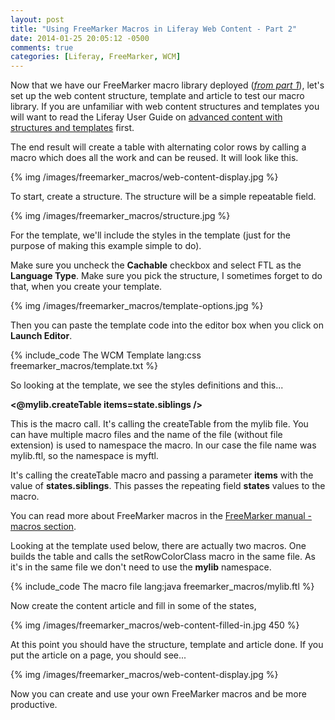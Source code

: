 ```yaml
---
layout: post
title: "Using FreeMarker Macros in Liferay Web Content - Part 2"
date: 2014-01-25 20:05:12 -0500
comments: true
categories: [Liferay, FreeMarker, WCM]
---
```


[1]: http://www.liferay.com/documentation/liferay-portal/6.1/user-guide/-/ai/lp-6-1-ugen03-advanced-content-creation-6 "6.1 WCM Docs"
[2]: http://freemarker.org/docs/ref_directive_macro.html "FreeMarker Manual on macros"
[3]: https://github.com/learn-liferay/blog-files/blob/master/liferay-plugins-sdk-6.1.1/hooks/freemarker-macros-hook/docroot/custom_files/WEB-INF/classes/freemarker/macros/mylib.ftl "mylib.ftl"
[4]: /blog/2014/01/24/using-freemarker-macros-in-liferay-web-content-part-1/ "Part 1"

Now that we have our FreeMarker macro library deployed ([*from part 1*][4]), let's set up the web content structure, template and article to test our macro library. If you are unfamiliar with web content structures and templates you will want to read the Liferay User Guide on [advanced content with structures and templates][1] first.

<!--more-->

The end result will create a table with alternating color rows by calling a macro which does all the work and can be reused. It will look like this.

{% img /images/freemarker_macros/web-content-display.jpg %}

To start, create a structure. The structure will be a simple repeatable field.

{% img /images/freemarker_macros/structure.jpg %}


For the template, we'll include the styles in the template (just for the purpose of making this example simple to do). 

Make sure you uncheck the **Cachable** checkbox and select FTL as the **Language Type**. Make sure you pick the structure, I sometimes forget to do that, when you create your template.

{% img /images/freemarker_macros/template-options.jpg %}

Then you can paste the template code into the editor box when you click on **Launch Editor**.

{% include_code The WCM Template lang:css freemarker_macros/template.txt %}


So looking at the template, we see the styles definitions and this...


**<@mylib.createTable items=state.siblings />**

This is the macro call. It's calling the createTable from the mylib file. You can have multiple macro files and the name of the file (without file extension) is used to namespace the macro. In our case the file name was mylib.ftl, so the namespace is myftl.

It's calling the createTable macro and passing a parameter **items** with the value of **states.siblings**. This passes the repeating field **states** values to the macro.

You can read more about FreeMarker macros in the [FreeMarker manual - macros section][2].

Looking at the template used below, there are actually two macros. One builds the table and calls the setRowColorClass macro in the same file. As it's in the same file we don't need to use the **mylib** namespace.

{% include_code The macro file lang:java freemarker_macros/mylib.ftl %}

Now create the content article and fill in some of the states,

{% img /images/freemarker_macros/web-content-filled-in.jpg 450 %}

At this point you should have the structure, template and article done. If you put the article on a page, you should see...

{% img /images/freemarker_macros/web-content-display.jpg %}

Now you can create and use your own FreeMarker macros and be more productive.

